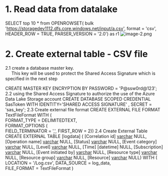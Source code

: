 # 1. Read data from datalake
SELECT top 10 * from 
OPENROWSET(
    bulk 'https://storagedev1112.dfs.core.windows.net/input/a.csv',
    format = 'csv',
    HEADER_ROW = TRUE,
    PARSER_VERSION = '2.0') 
as r1
![image-2.png](attachment:image-2.png)

# 2. Create external table - CSV file
2.1 create a database master key.\
&nbsp;&nbsp;&nbsp;&nbsp; This key will be used to protect the Shared Access Signature which is specified in the next step

CREATE MASTER KEY ENCRYPTION BY PASSWORD = 'P@ssw0rd@123';
2.2 using the Shared Access Signature to authorize the use of the Azure Data Lake Storage account
CREATE DATABASE SCOPED CREDENTIAL SasToken
WITH IDENTITY='SHARED ACCESS SIGNATURE'
, SECRET = 'sas_key';
2.3 Create external file format
CREATE EXTERNAL FILE FORMAT TextFileFormat WITH (  
      FORMAT_TYPE = DELIMITEDTEXT,  
    FORMAT_OPTIONS (  
        FIELD_TERMINATOR = ',',
        FIRST_ROW = 2))
2.4 Create External Table
CREATE EXTERNAL TABLE [logdata]
(
    [Correlation id] [varchar](200) NULL,
	[Operation name] [varchar](200) NULL,
	[Status] [varchar](100) NULL,
	[Event category] [varchar](100) NULL,
	[Level] [varchar](100) NULL,
	[Time] [datetime] NULL,
	[Subscription] [varchar](200) NULL,
	[Event initiated by] [varchar](1000) NULL,
	[Resource type] [varchar](1000) NULL,
	[Resource group] [varchar](1000) NULL,
    [Resource] [varchar](2000) NULL)
WITH (
 LOCATION = '/Log.csv',
    DATA_SOURCE = log_data,  
    FILE_FORMAT = TextFileFormat
)